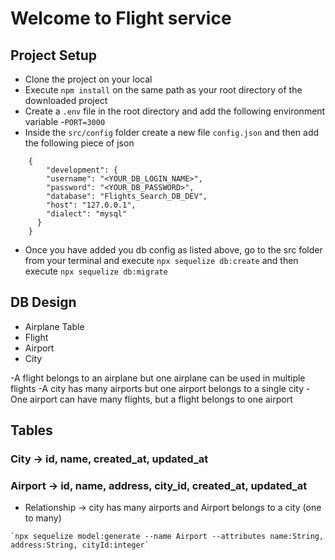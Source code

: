 # Welcome to Flight service

## Project Setup
- Clone the project on your local
- Execute `npm install` on the same path as your root    directory of the downloaded project
- Create a `.env` file in the root directory and add the following environment variable
    -`PORT=3000`
- Inside the `src/config` folder create a new file `config.json` and then add the following piece of json
```
    {
        "development": {
        "username": "<YOUR_DB_LOGIN_NAME>",
        "password": "<YOUR_DB_PASSWORD>",
        "database": "Flights_Search_DB_DEV",            
        "host": "127.0.0.1",
        "dialect": "mysql"
      }
    }
```
- Once you have added you db config as listed above, go to the src folder from your terminal and execute `npx sequelize db:create`
and then execute
`npx sequelize db:migrate`

## DB Design

- Airplane Table
- Flight
- Airport
- City

-A flight belongs to an airplane but one airplane can be used in multiple flights
-A city has many airports but one airport belongs to a single city 
-One airport can have many flights, but a flight belongs to one airport


## Tables
### City -> id, name, created_at, updated_at
### Airport -> id, name, address, city_id, created_at, updated_at
        
- Relationship -> city has many airports and Airport belongs to a city (one to many)

```
`npx sequelize model:generate --name Airport --attributes name:String, address:String, cityId:integer`
```
